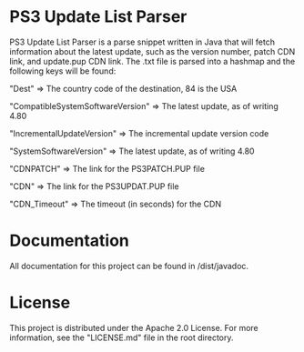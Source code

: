 # PS3 Update List Parser

PS3 Update List Parser is a parse snippet written in Java that will fetch information about the latest update, such as the version number, patch CDN link, and update.pup CDN link. The .txt file is parsed into a hashmap and the following keys will be found:

"Dest" 								=> The country code of the destination, 84 is the USA

"CompatibleSystemSoftwareVersion" 	=> The latest update, as of writing 4.80

"IncrementalUpdateVersion" 			=> The incremental update version code

"SystemSoftwareVersion" 			=> The latest update, as of writing 4.80

"CDNPATCH" 							=> The link for the PS3PATCH.PUP file

"CDN" 								=> The link for the PS3UPDAT.PUP file

"CDN_Timeout" 						=> The timeout (in seconds) for the CDN

# Documentation

All documentation for this project can be found in /dist/javadoc.

# License

This project is distributed under the Apache 2.0 License. For more information, see the "LICENSE.md" file in the root directory.
